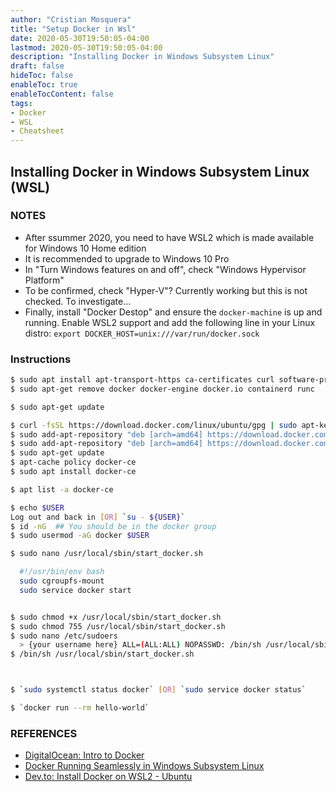 ```yaml
---
author: "Cristian Mosquera"
title: "Setup Docker in Wsl"
date: 2020-05-30T19:50:05-04:00
lastmod: 2020-05-30T19:50:05-04:00
description: "Installing Docker in Windows Subsystem Linux"
draft: false
hideToc: false
enableToc: true
enableTocContent: false
tags: 
- Docker
- WSL
- Cheatsheet
---
```


## Installing Docker in Windows Subsystem Linux (WSL)

### NOTES
- After ssummer 2020, you need to have WSL2 which is made available for Windows 10 Home edition
- It is recommended to upgrade to Windows 10 Pro
- In "Turn Windows features on and off", check "Windows Hypervisor Platform"
- To be confirmed, check "Hyper-V"? Currently working but this is not checked. To investigate...
- Finally, install "Docker Destop" and ensure the `docker-machine` is up and running. Enable WSL2 support and add the following line in your Linux distro: `export DOCKER_HOST=unix:///var/run/docker.sock`

### Instructions

```bash
$ sudo apt install apt-transport-https ca-certificates curl software-properties-common
$ sudo apt-get remove docker docker-engine docker.io containerd runc

$ sudo apt-get update

$ curl -fsSL https://download.docker.com/linux/ubuntu/gpg | sudo apt-key add -
$ sudo add-apt-repository "deb [arch=amd64] https://download.docker.com/linux/ubuntu $(lsb_release -cs) stable"
$ sudo add-apt-repository "deb [arch=amd64] https://download.docker.com/linux/ubuntu bionic stable"
$ sudo apt-get update
$ apt-cache policy docker-ce
$ sudo apt install docker-ce

$ apt list -a docker-ce

$ echo $USER
Log out and back in [OR] `su - ${USER}`
$ id -nG  ## You should be in the docker group
$ sudo usermod -aG docker $USER

$ sudo nano /usr/local/sbin/start_docker.sh

  #!/usr/bin/env bash
  sudo cgroupfs-mount
  sudo service docker start


$ sudo chmod +x /usr/local/sbin/start_docker.sh
$ sudo chmod 755 /usr/local/sbin/start_docker.sh
$ sudo nano /etc/sudoers
  > {your username here} ALL=(ALL:ALL) NOPASSWD: /bin/sh /usr/local/sbin/start_docker.sh  ## User echo $USER for username
$ /bin/sh /usr/local/sbin/start_docker.sh



$ `sudo systemctl status docker` [OR] `sudo service docker status`

$ `docker run --rm hello-world`
```

### REFERENCES

* [DigitalOcean: Intro to Docker](https://www.digitalocean.com/community/tutorials/how-to-install-and-use-docker-on-ubuntu-18-04)
* [Docker Running Seamlessly in Windows Subsystem Linux](https://medium.com/faun/docker-running-seamlessly-in-windows-subsystem-linux-6ef8412377aa)
* [Dev.to: Install Docker on WSL2 - Ubuntu](https://dev.to/bartr/install-docker-on-windows-subsystem-for-linux-v2-ubuntu-5dl7)
